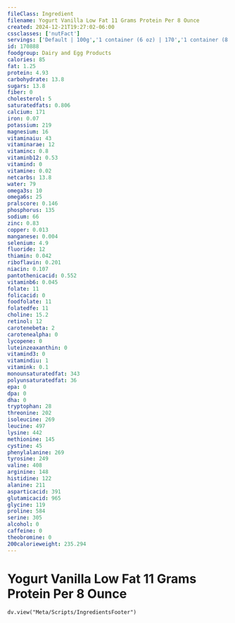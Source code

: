 ```yaml
---
fileClass: Ingredient
filename: Yogurt Vanilla Low Fat 11 Grams Protein Per 8 Ounce
created: 2024-12-21T19:27:02-06:00
cssclasses: ['nutFact']
servings: ['Default | 100g','1 container (6 oz) | 170','1 container (8 oz) | 227','1 cup (8 fl oz) | 245']
id: 170888
foodgroup: Dairy and Egg Products
calories: 85
fat: 1.25
protein: 4.93
carbohydrate: 13.8
sugars: 13.8
fiber: 0
cholesterol: 5
saturatedfats: 0.806
calcium: 171
iron: 0.07
potassium: 219
magnesium: 16
vitaminaiu: 43
vitaminarae: 12
vitaminc: 0.8
vitaminb12: 0.53
vitamind: 0
vitamine: 0.02
netcarbs: 13.8
water: 79
omega3s: 10
omega6s: 25
pralscore: 0.146
phosphorus: 135
sodium: 66
zinc: 0.83
copper: 0.013
manganese: 0.004
selenium: 4.9
fluoride: 12
thiamin: 0.042
riboflavin: 0.201
niacin: 0.107
pantothenicacid: 0.552
vitaminb6: 0.045
folate: 11
folicacid: 0
foodfolate: 11
folatedfe: 11
choline: 15.2
retinol: 12
carotenebeta: 2
carotenealpha: 0
lycopene: 0
luteinzeaxanthin: 0
vitamind3: 0
vitamindiu: 1
vitamink: 0.1
monounsaturatedfat: 343
polyunsaturatedfat: 36
epa: 0
dpa: 0
dha: 0
tryptophan: 28
threonine: 202
isoleucine: 269
leucine: 497
lysine: 442
methionine: 145
cystine: 45
phenylalanine: 269
tyrosine: 249
valine: 408
arginine: 148
histidine: 122
alanine: 211
asparticacid: 391
glutamicacid: 965
glycine: 119
proline: 584
serine: 305
alcohol: 0
caffeine: 0
theobromine: 0
200calorieweight: 235.294
---
```


# Yogurt Vanilla Low Fat 11 Grams Protein Per 8 Ounce

```dataviewjs
dv.view("Meta/Scripts/IngredientsFooter")
```